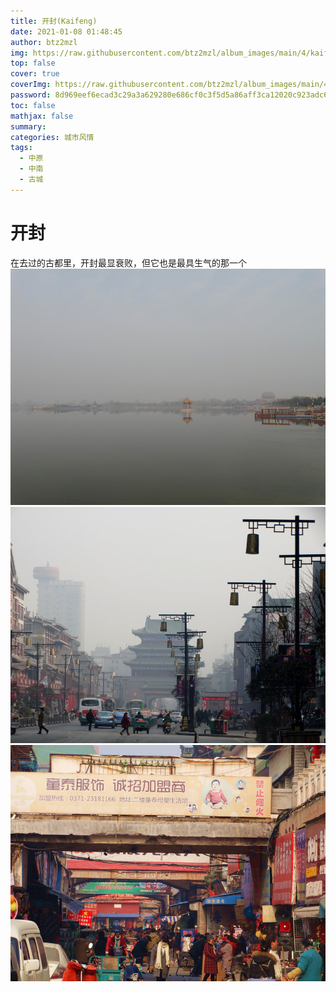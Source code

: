 ```yaml
---
title: 开封(Kaifeng)
date: 2021-01-08 01:48:45
author: btz2mzl
img: https://raw.githubusercontent.com/btz2mzl/album_images/main/4/kaifeng_1.jpg
top: false
cover: true
coverImg: https://raw.githubusercontent.com/btz2mzl/album_images/main/4/kaifeng_1.jpg
password: 8d969eef6ecad3c29a3a629280e686cf0c3f5d5a86aff3ca12020c923adc6c92
toc: false
mathjax: false
summary: 
categories: 城市风情
tags:
  - 中原
  - 中南
  - 古城
---
```

# 开封
在去过的古都里，开封最显衰败，但它也是最具生气的那一个
![霾中的“冬”水共长天一色（龙亭公园）](https://raw.githubusercontent.com/btz2mzl/album_images/main/4/kaifeng_1.jpg)
![同为鼓楼，同为古城，冬日里的汴梁比京师更具生气](https://raw.githubusercontent.com/btz2mzl/album_images/main/4/kaifeng_2.jpg)
![在杂货市场仿佛能闻到华北平原城镇的乡土味](https://raw.githubusercontent.com/btz2mzl/album_images/main/4/kaifeng_3.jpg)
